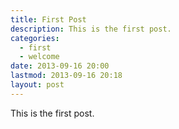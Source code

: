 ```yaml
---
title: First Post
description: This is the first post.
categories:
  - first
  - welcome
date: 2013-09-16 20:00
lastmod: 2013-09-16 20:18
layout: post
---
```


This is the first post.

